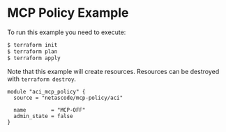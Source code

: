 <!-- BEGIN_TF_DOCS -->
# MCP Policy Example

To run this example you need to execute:

```bash
$ terraform init
$ terraform plan
$ terraform apply
```

Note that this example will create resources. Resources can be destroyed with `terraform destroy`.

```hcl
module "aci_mcp_policy" {
  source = "netascode/mcp-policy/aci"

  name        = "MCP-OFF"
  admin_state = false
}

```
<!-- END_TF_DOCS -->